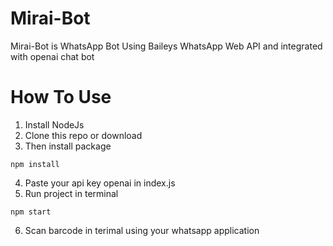 # Mirai-Bot
Mirai-Bot is WhatsApp Bot Using Baileys WhatsApp Web API and integrated with openai chat bot

# How To Use
1. Install NodeJs
2. Clone this repo or download
3. Then install package 
```   
npm install
```
4. Paste your api key openai in index.js
5. Run project in terminal
```   
npm start
```
6. Scan barcode in terimal using your whatsapp application
